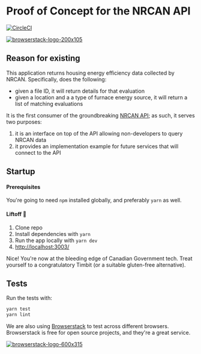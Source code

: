 # Proof of Concept for the NRCAN API

[![CircleCI](https://circleci.com/gh/cds-snc/nrcan_poc/tree/master.svg?style=svg)](https://circleci.com/gh/cds-snc/nrcan_poc/tree/master)

[![browserstack-logo-200x105](https://user-images.githubusercontent.com/2454380/38046660-3594eed8-328e-11e8-9a38-9a0d003bfffd.png)](https://www.browserstack.com)

## Reason for existing

This application returns housing energy efficiency data collected by NRCAN. Specifically, does the following:
- given a file ID, it will return details for that evaluation
- given a location and a a type of furnace energy source, it will return a list of matching evaluations

It is the first consumer of the groundbreaking [NRCAN API](https://github.com/cds-snc/nrcan_api/); as such, it serves two purposes:
1. it is an interface on top of the API allowing non-developers to query NRCAN data
2. it provides an implementation example for future services that will connect to the API


## Startup

#### Prerequisites

You're going to need `npm` installed globally, and preferably `yarn` as well.

#### Liftoff :rocket:

1. Clone repo
2. Install dependencies with `yarn`
3. Run the app locally with `yarn dev`
4. [http://localhost:3003/](http://localhost:3003/)

Nice! You're now at the bleeding edge of Canadian Government tech. Treat yourself to a congratulatory Timbit (or a suitable gluten-free alternative).


## Tests

Run the tests with:

```bash
yarn test
yarn lint
```

We are also using [Browserstack](https://www.browserstack.com) to test across different browsers.
Browserstack is free for open source projects, and they're a great service.

[![browserstack-logo-600x315](https://user-images.githubusercontent.com/2454380/38046864-ba3bd700-328e-11e8-9923-a50728030a0c.png)](https://www.browserstack.com)

